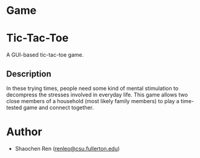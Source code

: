 # Game
# Tic-Tac-Toe

A GUI-based tic-tac-toe game. 

## Description

In these trying times, people need some kind of mental stimulation to decompress the stresses involved in everyday life. 
This game allows two close members of a household (most likely family members) to play a time-tested game and connect together.

# Author 
* Shaochen Ren (renleo@csu.fullerton.edu)
